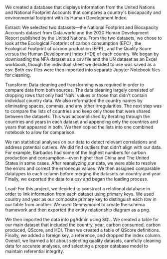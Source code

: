 We created a database that displays information from the United Nations and National Footprint Accounts that compares a country's biocapacity and environmental footprint with its Human Development Index. 

Extract: 
We selected two datasets—the National Footprint and Biocapacity Accounts dataset from Data.world and the 2020 Human Development Report published by the United Nations. 
From the two datasets, we chose to look at the Ecological Footprint of carbon consumption (EFC) , the Ecological Footprint of carbon production (EFP) , and the Quality Score  versus the Human Development Index (HDI)  of each country. 
We began by downloading the NFA dataset as a csv file and the UN dataset as an Excel workbook, though the individual sheet we decided to use was saved as a csv. Both csv files were then imported into separate Jupyter Notebook files for cleaning.

Transform: 
Data cleaning and transforming was required in order to compare data from both sources. The data cleaning largely consisted of dropping rows that only had 'NaN' values or those that didn't contain individual country data. 
We also reformatted the country names by eliminating spaces, commas, and any other irregularities. 
The next step was to compare the lists of countries and keep only those that were shared between the datasets. This was accomplished by iterating through the countries and years in each dataset and appending only the countries and years that appeared in both. We then copied the lists into one combined notebook to allow for comparison.

We ran statistical analyses on our data to detect relevant correlations and address potential outliers. We did find outliers that didn’t align with our data.
For example, Barbados had some of the highest numbers for carbon production and consumption—even higher than China and The United States in some cases. 
After reanalyzing our data, we were able to resolve the errors and correct the erroneous values. 
We then assigned comparable datatypes to each column before merging the datasets on country and year. 
Finally, we exported the data to a csv and began the loading process. 

Load: 
For this project, we decided to construct a relational database in order to link information from each dataset using primary keys. 
We used country and year as our composite primary key to distinguish each row in our table from another.
We used Genmymodel to create the schema framework and then exported the entity relationship diagram as a png. 

We then imported the data into pgAdmin using SQL. 
We created a table for our main dataset that included the country, year, carbon consumed, carbon produced, QScore, and HDI. Then we created a table of QScore definitions. Finally, we added a foreign key, a reference, and dropped the index column. 
Overall, we learned a lot about selecting quality datasets, carefully cleaning data for accurate analyses, and selecting a proper database model to maintain referential integrity. 








